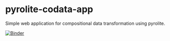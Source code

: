 # pyrolite-codata-app
Simple web application for compositional data transformation using pyrolite.

[![Binder](https://mybinder.org/badge_logo.svg)](https://mybinder.org/v2/gh/morganjwilliams/pyrolite-codata-app/main?filepath=voila%2Frender%2Fapp.ipynb)
